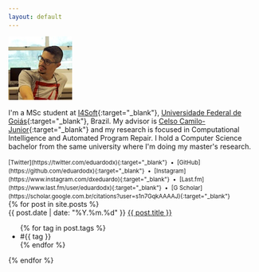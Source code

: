 ```yaml
---
layout: default
---
```


<div class="bio" markdown="1">
<img class="profile-picture " src="eduardodx.jpg">

I'm a MSc student at [I4Soft](http://i4soft.com.br){:target="_blank"}, [Universidade Federal de Goiás](https://www.ufg.br){:target="_blank"}, Brazil.
My advisor is [Celso Camilo-Junior](http://www.inf.ufg.br/~celso/){:target="_blank"} and my research is focused in Computational Intelligence and Automated Program Repair. I hold a Computer Science bachelor from the same university where I'm doing my master's research.

<small>
[Twitter](https://twitter.com/eduardodx){:target="_blank"} &nbsp;•&nbsp;
[GitHub](https://github.com/eduardodx){:target="_blank"} &nbsp;•&nbsp;
[Instagram](https://www.instagram.com/dxeduardo){:target="_blank"} &nbsp;•&nbsp;
[Last.fm](https://www.last.fm/user/eduardodx){:target="_blank"} &nbsp;•&nbsp;
[G Scholar](https://scholar.google.com.br/citations?user=s1n7GqkAAAAJ){:target="_blank"}
</small>
</div>

<div class="posts-index">
  {% for post in site.posts %}
    <div class="post-index--item">
        <span class="post-date">{{ post.date | date: "%Y.%m.%d" }}</span>
        <a href="{{ post.url }}" class="post-title">{{ post.title }}</a>
        <!-- <p class="post-excerpt">{{ post.excerpt  | strip_html }}</p> -->
        <ul class="post-tags">
            {% for tag in post.tags %}
                <li>#{{ tag }}</li>
            {% endfor %}
        </ul>
    </div>
  {% endfor %}
</div> <!-- .posts-index -->
